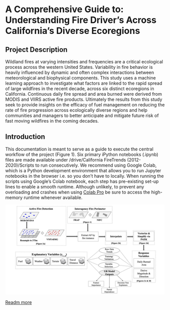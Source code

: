 # A Comprehensive Guide to: Understanding Fire Driver’s Across California’s Diverse Ecoregions

##  Project Description
Wildland fires at varying intensities and frequencies are a critical ecological process across the western
United States. Variability in fire behavior is heavily influenced by dynamic and often complex
interactions between meteorological and biophysical components. This study uses a machine learning
approach to investigate what factors are linked to the rapid spread of large wildfires in the recent decade,
across six distinct ecoregions in California. Continuous daily fire spread and area burned were derived
from MODIS and VIIRS active fire products. Ultimately the results from this study seek to provide
insights on the efficacy of fuel management on reducing the rate of fire progression across ecologically
diverse regions and help communities and managers to better anticipate and mitigate future risk of fast
moving wildfires in the coming decades.

## Introduction
This documentation is meant to serve as a guide to execute the central workflow of the project (Figure 1).
Six primary iPython notebooks (.ipynb) files are made available under /drive/California FireTrends
(2012-2020)/Scripts to run consecutively. We recommend using Google Colab, which is a Python
development environment that allows you to run Jupyter notebooks in the browser i.e. so you don’t have
to locally. When running the scripts using Google’s Colab notebook, each step has pre-existing set-up
lines to enable a smooth runtime. Although unlikely, to prevent any overloading and crashes when using
[Colab Pro](https://colab.research.google.com/notebooks/pro.ipynb) be sure to access the high-memory runtime whenever available.

![GitHub Logo](./docs/assets/general_framework.jpg)


[Readm more](./howto.pdf)